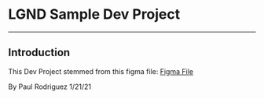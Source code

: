 # LGND Sample Dev Project
---
## Introduction
This Dev Project stemmed from this figma file:
[Figma File](https://www.figma.com/file/wtyhQKCwlNzAxp1ZcZDWQX/LGND-Sample-Dev-Project---Paul?node-id=0%3A2)

By Paul Rodriguez
1/21/21